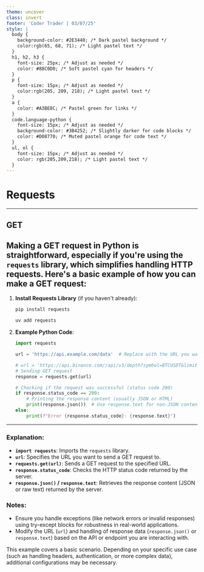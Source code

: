 ```yaml
---
theme: uncover
class: invert
footer: 'Coder Trader | 03/07/25'
style: |
  body {
    background-color: #2E3440; /* Dark pastel background */
    color:rgb(65, 68, 71); /* Light pastel text */
  }
  h1, h2, h3 {
    font-size: 25px; /* Adjust as needed */
    color: #88C0D0; /* Soft pastel cyan for headers */
  }
  p {
    font-size: 15px; /* Adjust as needed */
    color:rgb(205, 209, 218); /* Light pastel text */
  }
  a {
    color: #A3BE8C; /* Pastel green for links */
  }
  code.language-python {
    font-size: 15px; /* Adjust as needed */
    background-color: #3B4252; /* Slightly darker for code blocks */
    color: #D08770; /* Muted pastel orange for code text */
  }
  ul, ol {
    font-size: 15px; /* Adjust as needed */
    color: rgb(205,209,218); /* Light pastel text */
  }
---
```

# Requests
---
## GET
Making a GET request in Python is straightforward, especially if you're using the `requests` library, which simplifies handling HTTP requests. Here's a basic example of how you can make a GET request:
---
1. **Install Requests Library** (if you haven't already):

   ```bash
   pip install requests
   ```
   ```bash
   uv add requests
   ```

2. **Example Python Code**:

   ```python
   import requests

   url = 'https://api.example.com/data'  # Replace with the URL you want to request

   # url = 'https://api.binance.com//api/v3/depth?symbol=BTCUSDT&limit=5'  # Replace with the URL you want to request
   # Sending GET request
   response = requests.get(url)

   # Checking if the request was successful (status code 200)
   if response.status_code == 200:
       # Printing the response content (usually JSON or HTML)
       print(response.json())  # Use response.text for non-JSON content
   else:
       print(f"Error {response.status_code}: {response.text}")
   ```
---
### Explanation:

* **`import requests`**: Imports the `requests` library.
* **`url`**: Specifies the URL you want to send a GET request to.
* **`requests.get(url)`**: Sends a GET request to the specified URL.
* **`response.status_code`**: Checks the HTTP status code returned by the server.
* **`response.json()` / `response.text`**: Retrieves the response content (JSON or raw text) returned by the server.

### Notes:

* Ensure you handle exceptions (like network errors or invalid responses) using try-except blocks for robustness in real-world applications.
* Modify the URL (`url`) and handling of response data (`response.json()` or `response.text`) based on the API or endpoint you are interacting with.

This example covers a basic scenario. Depending on your specific use case (such as handling headers, authentication, or more complex data), additional configurations may be necessary.
